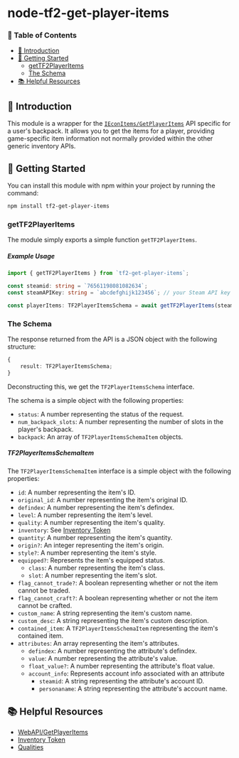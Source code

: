 # node-tf2-get-player-items

### 📖 Table of Contents
- [👋 Introduction](#-introduction)
- [🔌 Getting Started](#-getting-started)
    - [getTF2PlayerItems](#gettf2playeritems)
    - [The Schema](#the-schema)
- [📚 Helpful Resources](#-helpful-resources)

## 👋 Introduction
This module is a wrapper for the [`IEconItems/GetPlayerItems`](https://wiki.teamfortress.com/wiki/WebAPI/GetPlayerItems) API specific for a user's backpack. It allows you to get the items for a player, providing game-specific item information not normally provided within the other generic inventory APIs.

## 🔌 Getting Started
You can install this module with npm within your project by running the command:

```bash
npm install tf2-get-player-items
```

### getTF2PlayerItems

The module simply exports a simple function `getTF2PlayerItems`.

##### Example Usage

```typescript
import { getTF2PlayerItems } from `tf2-get-player-items`;

const steamid: string = `76561198081082634`;
const steamAPIKey: string = `abcdefghijk123456`; // your Steam API key

const playerItems: TF2PlayerItemsSchema = await getTF2PlayerItems(steamid, steamAPIKey);
```

### The Schema
The response returned from the API is a JSON object with the following structure:
```typescript
{
    result: TF2PlayerItemsSchema;
}
```

Deconstructing this, we get the `TF2PlayerItemsSchema` interface.

The schema is a simple object with the following properties:
- `status`: A number representing the status of the request.
- `num_backpack_slots`: A number representing the number of slots in the player's backpack.
- `backpack`: An array of `TF2PlayerItemsSchemaItem` objects.

##### TF2PlayerItemsSchemaItem
The `TF2PlayerItemsSchemaItem` interface is a simple object with the following properties:
- `id`: A number representing the item's ID.
- `original_id`: A number representing the item's original ID.
- `defindex`: A number representing the item's defindex.
- `level`: A number representing the item's level.
- `quality`: A number representing the item's quality.
- `inventory`: See [Inventory Token](https://wiki.teamfortress.com/wiki/WebAPI/GetPlayerItems#Inventory_token)
- `quantity`: A number representing the item's quantity.
- `origin?`: An integer representing the item's origin.
- `style?`: A number representing the item's style.
- `equipped?`: Represents the item's equipped status.
    - `class`: A number representing the item's class.
    - `slot`: A number representing the item's slot.
- `flag_cannot_trade?`: A boolean representing whether or not the item cannot be traded.
- `flag_cannot_craft?`: A boolean representing whether or not the item cannot be crafted.
- `custom_name`: A string representing the item's custom name.
- `custom_desc`: A string representing the item's custom description.
- `contained_item`: A `TF2PlayerItemsSchemaItem` representing the item's contained item.
- `attributes`: An array representing the item's attributes.
    - `defindex`: A number representing the attribute's defindex.
    - `value`: A number representing the attribute's value.
    - `float_value?`: A number representing the attribute's float value.
    - `account_info`: Represents account info associated with an attribute
        - `steamid`: A string representing the attribute's account ID.
        - `personaname`: A string representing the attribute's account name.


## 📚 Helpful Resources
- [WebAPI/GetPlayerItems](https://wiki.teamfortress.com/wiki/WebAPI/GetPlayerItems)
- [Inventory Token](https://wiki.teamfortress.com/wiki/WebAPI/GetPlayerItems#Inventory_token)
- [Qualities](https://wiki.teamfortress.com/wiki/WebAPI/GetSchema)
